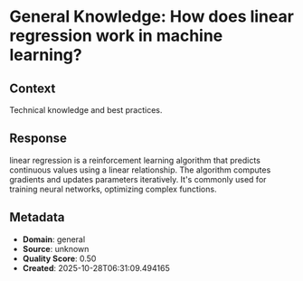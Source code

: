 # General Knowledge: How does linear regression work in machine learning?

## Context
Technical knowledge and best practices.

## Response
linear regression is a reinforcement learning algorithm that predicts continuous values using a linear relationship. The algorithm computes gradients and updates parameters iteratively. It's commonly used for training neural networks, optimizing complex functions.

## Metadata
- **Domain**: general
- **Source**: unknown
- **Quality Score**: 0.50
- **Created**: 2025-10-28T06:31:09.494165